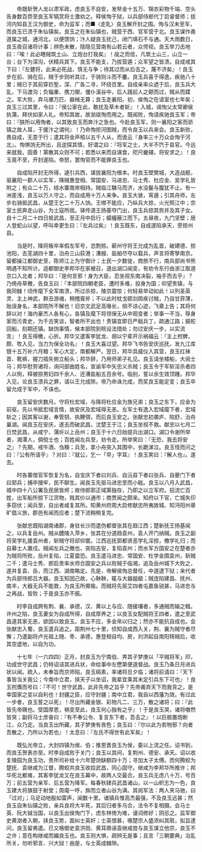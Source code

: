<!-- { "loadSidebar": true } -->
　　帝既斩贺人龙以肃军政，虑良玉不自安，发帑金十五万、锦衣彩物千端、空头告身数百赍至良玉军犒赏将士激劝之。释侯恂于狱，以兵部侍郎代丁启睿督师；拔河内知县王汉为御史，命为监军；而■〈走耴〉良玉解开封之围。恂与汉未至军，而良玉已溃于朱仙镇矣。良玉之在朱仙镇也，贼营于西、官军营于北。良玉谋作甬道属之城，通河北，以便馈饷；汴人疑良玉扰己，闭门填石不与通。天大雨数日，良玉夜召诸将计事；辨色未散，隐隐见营南有山若云者，众愕视。良玉举刀击地曰：『唉！此必瞎贼筑土山、立炮台打我矣』！觇之而信，凡筑土山三，山立一台；台下为深沟，伏精兵其下。良玉不能支，乃拔营遁；众军望之皆溃。自成戒其下曰：『左健将，此来必死战，慎无与争；待其过而从后击之，蔑不济矣』！良玉步在前、骑在后，贼于步则听其过，于骑则斗而不鏖。良玉兵喜于得逸，疾驰八十里；贼已于其前穿巨堑，深、广各二寻，环绕百里。自成亲率众遮于后，良玉兵大乱，下马渡沟；负辎重、携刀槊，僵仆溪谷中，后人践前人之颠而过，贼从而蹂之。军大败，弃马骡万匹、器械无算；良玉走襄阳。初，侯恂之在请室也七年矣；良玉三过其里，令曰：『侯公家在此，敢扰及草木者斩』！入城，谒恂父太常卿侯执蒲，拜伏如家人礼。帝知其故，故湔祓恂而用之。既闻败，恂请疾驰良玉军；帝曰：『朕所以用恂者，以其致良玉而奔汴之急也。今赴良玉军，则一襄阳之客而骄镇之故人耳，于援汴之谓何』！乃命恂拒河图贼，而令良玉以兵来会。良玉新败，畏自成，无意于行；遣其将金声桓以五千人从，而诡云『身率三十万众会恂于河北』。恂惧饷无所出，且逆探其情，好谓之曰：『将军之士，大半不饩于县官。今远来就我，固善！第散其众则不可；若悉以来而自谋食，咫尺畿辅，将安求之』！良玉竟不至，开封遂陷。帝怒，罢恂官而不能罪良玉也。

　　自成陷开封无所得，遽引兵西，谋拔襄阳为根本。时良玉壁樊城，大造战舰，驱襄阳一郡人以实军，降贼惠登相、常国安、马进忠、马士秀、杜应金、吴学礼皆附之；有众二十万，结水寨南岸相持。贼临江駷马而济，水没鬣与腹犹不止。有一洲差浅，良玉以万人守之，而自成用十万人来争。良玉大骇，宵遁；引其舟师，左步右骑抵武昌，从楚王乞二十万人饷。王噤不能应，乃纵兵大掠，火光照江中；宗室士民奔走山谷，为土寇所戕。驿传道王扬基夺门出，良玉兵掠其赀并及其子女。自十二月二十四日抵武昌，至正月中启行；艨艟蔽江而下。五昼夜，九门坚壁；居人登蛇山以望，呼叫幸更生曰：『左兵过矣』！良玉既东，自成遂陷承天，旁掠州县。

　　当是时，降将叛卒率假左军号，恣剽掠。蕲州守将王允成为乱首，破建德、掠池阳，去芜湖四十里，泊舟三山荻港；漕艘、盐舶尽夺以载兵，声言将寄孥南京。留都操江都御史至，陈师江上为守御计；士民一夕数徙，商旅不行，南兵部尚书熊明遇不知所计。适都御史李邦华在家被召，道出湖口闻变，有劝令东行由浙江取道京口入北者；邦华曰：『是何言邪！身为大臣，忍坐视东南决裂，袖手而去乎』？乃倚舟草檄，告良玉曰：『本部院四朝老臣，遭时多难，投身为国；仰望贵镇，与我同雠！顷传麾下全军南溃，所过杀掠，陵京震惊；何轻易举动如此！以列圣英灵、主上神武，群丑游魂，稍稽膏斧；不以此时枕戈砺剑舆疾讨贼，乃自甘菲薄，贻误身名，本部院所不解也！旧京文武足高喙长，倘不谅心迹，飞章上告；其将何辞以对！海内豪杰人各有心，各镇及麾下将领保无从中观变者；举事一不当，辱身家而污青史，为千古笑谈，智者所不出也！贵镇宜即日严戢兵丁，疏通江路；捩舵回船，刻期还镇。缺饷事情，候本部院到皖设法措处；勿过安庆一步，以实流言』！良玉得檄，心折。邦华又遣客李犹龙、胡以宁辈开示祸福云：『主上拊髀，颇、牧入见，当力为保全功名』！良玉大喜过望。邦华飞书告安庆巡抚，发九江库银十五万补六月粮；军心大定，南都解严。翌日，邦华具威仪入其营，良玉红袜首、靴裤，握刀插矢俯立船头；邦华辞，乃用师弟子礼见。良玉请坐楼船，大阅士马；邦华慰劳诸将，询问部曲姓名，宣谕军中矢忠义杀贼；良玉令于军斩淫杀者四人以徇，释被掠男妇四千余人、还漕盐船五百余号。临别，誓以余生效顶踵。邦华入见，论良玉溃兵之罪，请以王允成除。帝乃命诛允成，而奖良玉能定变；良玉卒留允成于军中，不诛也。

　　良玉留安庆数月。守将杜宏域，与降将杜应金为族兄弟；良玉之东下，应金为前驱，先以书抵宏域言情，故安庆及宏域得无恙。左军士有逸入宏域麾下者，宏域斩之；因其客以谢，奉管钥、执鞭弭，而后良玉安之。张献忠初袭庐、陷舒，治舟巢湖。闻良玉在安庆，遂去而破武昌，沈楚王于江；良玉坐视不救。献忠以七月二日焚武昌，从咸宁、蒲圻以上岳州；良玉于十六日始提兵出湖口。湖口令谢所举者，湘潭人，倜傥士也；百姓闻左兵至，劝令走。所举笑曰：『无恐，我去将安之』？先期，戒牛酒、刍糗；兵至，拿小舟突入其围中，长跪涕泣。良玉怪而问之曰：『公有所请乎』？对曰：『就公，乞一「早」字耳』！良玉笑曰：『解人也』。遂去。

　　时各寨借官军恢复为名，自宝庆下者曰刘兵、自沅县下者曰张兵、自夔门下者曰郭兵；捕卒搜牢，民不聊生。闻良玉先驱马进忠至而小戢。良玉以八月入武昌，城中四十八公署及民居皆烬；故侍郎郭正域第独存，乃即之以立军府。招流亡百姓，出军船所掠下江货物，贱其价以通市；商贾闻之颇来。知府以下官，亡城失印多窃伏；闻兵至，自出者咸复其所。知黄州府周大启修献忠所夷故城、知沔阳州章旷倡义旅，郡邑有闻而应者；楚下流稍稍复完。

　　张献忠既陷湖南诸郡，身驻长沙而遣伪都督张其在趋江西；楚新抚王扬基闻之，以兵复岳州。贼从醴陵入萍乡，张其在分道趋袁州，袁人开门纳贼。良玉之副将吴学礼援袁州者，斩贼守将邱仰寰。江西巡抚郭都贤恶学礼淫掠，檄学礼归；而自募士人置戍。贼闻左兵之撤也，突陷吉安，复陷袁州；而水军方国安之在楚者亦为贼将所败，岳州复陷，江夏震恐。良玉遣马进忠、常国安、杜学金围袁州，斩贼二千；遣马士秀、郎启贵率水师合国安之兵以败贼于临湘，追及岳州城下大败之，遂并复袁、岳，而江西、湖南略定。先是，帝解侯恂总督任，中道逮下狱；来代者为兵部侍郎吕大器。良玉知因己故，心鞅鞅，辄与大器龃龉；贼连陷建昌、抚州、南丰，大器无兵不能救，为良玉所揶揄。而贼将先驱艾四者屯嘉鱼锐甚，马进忠与之再战，皆败；于是良玉亦不振。

　　时李自成跨有荆、襄、承德，汉、黄以上与应、随接壤者，多通贼而输之粮。许州之陷，良玉妻女为自成所得，自成厚养之；以良玉女配贼将王四者，遣之至武昌道其家无恙，欲因以致良玉。良玉不应，多金帛以归之；然亦不能抗自成也。会张献忠入蜀，良玉遣兵追之。距荆州七十里，侦知自成西入关，荆、襄为贼守者尽懈；乃遣副将卢光祖上随、枣、承德，惠登相自均、房，刘洪起自南阳犄贼后，收其空虚地，以自为功。

　　十七年（一六四四）正月，封良玉为宁南伯、畀其子梦庚以「平贼将军」印，功成世守武昌；仍特诏诘其进兵状，命给事中左懋第便道督战。良玉乃条日月进兵状以闻。疏入，未奉旨而京师陷，良玉缟素，率诸将旦夕临；诸将前请曰：『天下事皆当关我公；今南中立君，挟天子以坐诏，我辈宜乘其未定引兵东下可也』！良玉拊膺而号曰：『不可！世守武昌，此非先帝之旨乎？先帝甫弃天下而我背之，是幸国家之变以自利也！封疆之臣，应守封疆；南中立君，我自以西藩为效。有过此一步者，良玉誓之以死』！尽出所藏金银、彩物凡二、三万，散之诸将；曰：『此皆先帝赐也。受国厚恩，祸变至此，良玉何心独有之乎』！于是良玉哭，诸将噭然皆哭；副将马士彦奋曰：『有不奉公令、复言东下者，吾击之』！以巨舰置炮断江，众乃定。当良玉出所藏，其子梦庚有吝色；良玉曰：『尔以此为若物邪？向者吾散之，乃所以为若也』！太息曰：『左氏不得世有此军矣』！

　　既弘光帝立，大封四镇为侯、伯；推恩晋良玉为侯，委以上流之任。诏书到，而良玉贺表亦至。时李自成败于关门；良玉以其间，复荆州、德安、承天。诏以收复陵园为良玉功，责所司补给十六年楚饷缺额四十万；寻加太子太傅。而何腾蛟为楚抚、袁继咸为江督，腾蛟共良玉收拾武昌，同心固守。继咸为李邦华所推许；邦华死北都难，其客李犹龙又在良玉幕中，故两人交最合。良玉兵无虑八十万，号百万；前五营为亲军、后五营为降军。每春秋肄兵武昌诸山，以一山帜志为一色，良玉建大将旗鼓于射堂；周麾一呼，旆而立者山谷为满。其阅军法：两人夹马驰，曰「过对」；马足动地殷如雷声，闻数十里。诸镇兵惟高杰最强，不及良玉远甚；然良玉自朱仙镇之败，亲兵良将大半死，其后归者多乌合，法令不复相摄。会马士英、阮大铖当国，以良玉出侯恂门下，虑东林倚为难，谩词修好；阴忌之。监军御史黄澍者入朝，挟良玉势，面纠士英奸；士英恨甚，嗾楚宗人盛浓纠其赃，拟旨逮问，良玉留弗遣。已又嗾御史袁洪勋、黄耳鼎诬袁继咸尝与良玉谋立他宗，良玉不之许；意在构继咸而媚良玉也。良玉则大惧，疏辨无是事；且言「三朝要典」治乱所关，勿听邪言、兴大狱！由是，与士英成雠隙。

